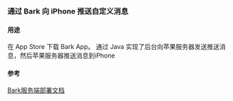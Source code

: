 ### 通过 Bark 向 iPhone 推送自定义消息

#### 用途
在 App Store 下载 Bark App。 通过 Java 实现了后台向苹果服务器发送推送消息，然后苹果服务器推送消息到iPhone

#### 参考
[Bark服务端部署文档](https://day.app/2018/06/bark-server-document/)